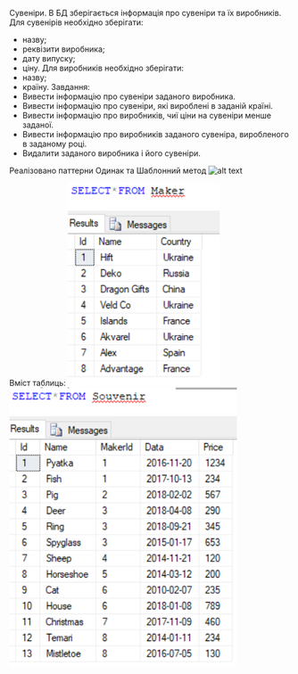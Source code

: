 Сувеніри. В БД зберігається інформація про сувеніри та їх виробників.
Для сувенірів необхідно зберігати:
-	назву;
-	реквізити виробника;
-	дату випуску;
-	ціну.
Для виробників необхідно зберігати:
-	назву;
-	країну.
Завдання:
-	Вивести інформацію про сувеніри заданого виробника.
-	Вивести інформацію про сувеніри, які вироблені в заданій країні.
-	Вивести інформацію про виробників, чиї ціни на сувеніри менше заданої.
-	Вивести інформацію про виробників заданого сувеніра, виробленого в заданому році.
-	Видалити заданого виробника і його сувеніри.

Реалізовано паттерни Одинак та Шаблонний метод
![alt text](https://github.com/ValerSiya/Web/tree/Zalik/Снимок.png)

Вміст таблиць:
![alt text](https://github.com/ValerSiya/Web/blob/Zalik/Maker.PNG)
![alt text](https://github.com/ValerSiya/Web/blob/Zalik/Souvenir.png)

